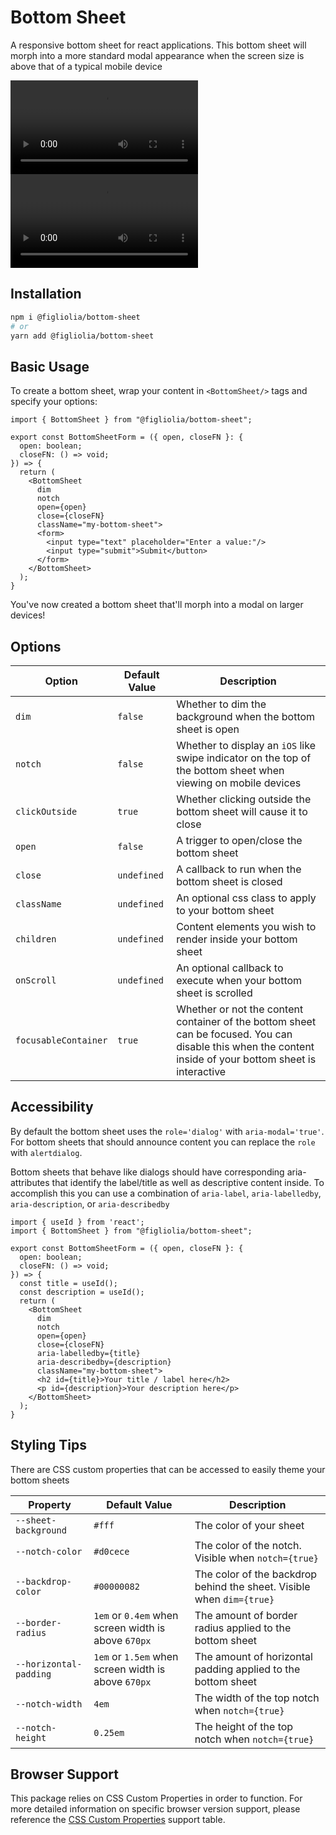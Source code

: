 # Bottom Sheet
A responsive bottom sheet for react applications. This bottom sheet will morph into a more standard modal appearance when the screen size is above that of a typical mobile device

<video title="Mobile Demo" src="https://github.com/user-attachments/assets/282a6ad0-103d-43a8-9ecb-7ae80eb9e941" height="auto" width="auto"></video>
<video title="Desktop Demo" src="https://github.com/user-attachments/assets/7e5a6b0a-4a98-47fb-b9ca-70282e9e4880" height="auto" width="auto"></video>

## Installation
```bash
npm i @figliolia/bottom-sheet
# or
yarn add @figliolia/bottom-sheet
```

## Basic Usage
To create a bottom sheet, wrap your content in `<BottomSheet/>` tags and specify your options:
```tsx
import { BottomSheet } from "@figliolia/bottom-sheet";

export const BottomSheetForm = ({ open, closeFN }: {
  open: boolean;
  closeFN: () => void;
}) => {
  return (
    <BottomSheet 
      dim 
      notch 
      open={open}
      close={closeFN}
      className="my-bottom-sheet">
      <form>
        <input type="text" placeholder="Enter a value:"/>
        <input type="submit">Submit</button>
      </form>
    </BottomSheet>
  );
}
```
You've now created a bottom sheet that'll morph into a modal on larger devices!

## Options
 
| Option  | Default Value | Description |
| ------------- | ------------- | ------------- |
| `dim`  | `false`  | Whether to dim the background when the bottom sheet is open |
| `notch`  | `false`  | Whether to display an `iOS` like swipe indicator on the top of the bottom sheet when viewing on mobile devices |
| `clickOutside`  | `true`  | Whether clicking outside the bottom sheet will cause it to close |
| `open`  | `false`  | A trigger to open/close the bottom sheet |
| `close`  | `undefined`  | A callback to run when the bottom sheet is closed |
| `className`  | `undefined`  | An optional css class to apply to your bottom sheet |
| `children`  | `undefined`  | Content elements you wish to render inside your bottom sheet |
| `onScroll`  | `undefined`  | An optional callback to execute when your bottom sheet is scrolled |
| `focusableContainer` | `true` | Whether or not the content container of the bottom sheet can be focused. You can disable this when the content inside of your bottom sheet is interactive |

## Accessibility
By default the bottom sheet uses the `role='dialog'` with `aria-modal='true'`. For bottom sheets that should announce content you can replace the `role` with `alertdialog`.

Bottom sheets that behave like dialogs should have corresponding aria-attributes that identify the label/title as well as descriptive content inside. To accomplish this you can use a combination of `aria-label`, `aria-labelledby`, `aria-description`, or `aria-describedby`

```tsx
import { useId } from 'react';
import { BottomSheet } from "@figliolia/bottom-sheet";

export const BottomSheetForm = ({ open, closeFN }: {
  open: boolean;
  closeFN: () => void;
}) => {
  const title = useId();
  const description = useId();
  return (
    <BottomSheet 
      dim 
      notch 
      open={open}
      close={closeFN}
      aria-labelledby={title}
      aria-describedby={description}
      className="my-bottom-sheet">
      <h2 id={title}>Your title / label here</h2>
      <p id={description}>Your description here</p>
    </BottomSheet>
  );
}
```

## Styling Tips
There are CSS custom properties that can be accessed to easily theme your bottom sheets

| Property  | Default Value | Description |
| ------------- | ------------- | ------------- |
| `--sheet-background`  | `#fff`  | The color of your sheet |
| `--notch-color`  | `#d0cece`  | The color of the notch. Visible when `notch={true}` |
| `--backdrop-color`  | `#00000082`  | The color of the backdrop behind the sheet. Visible when `dim={true}` |
| `--border-radius`  | `1em` or `0.4em` when screen width is above `670px`  | The amount of border radius applied to the bottom sheet |
| `--horizontal-padding`  | `1em` or `1.5em` when screen width is above `670px`  | The amount of horizontal padding applied to the bottom sheet |
| `--notch-width`  | `4em` | The width of the top notch when `notch={true}` |
| `--notch-height`  | `0.25em` | The height of the top notch when `notch={true}` |

## Browser Support
This package relies on CSS Custom Properties in order to function. For more detailed information on specific browser version support, please reference the [CSS Custom Properties](https://caniuse.com/?search=CSS%20custom%20properties) support table.
